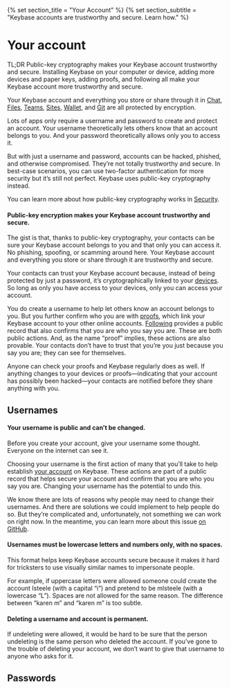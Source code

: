 {% set section_title = "Your Account" %}
{% set section_subtitle = "Keybase accounts are trustworthy and secure. Learn how." %}

# Your account
TL;DR Public-key cryptography makes your Keybase account trustworthy and secure. Installing Keybase on your computer or device, adding more devices and paper keys, adding proofs, and following all make your Keybase account more trustworthy and secure. 

Your Keybase account and everything you store or share through it in [Chat](/chat), [Files](files), [Teams](/teams), [Sites](/sites), [Wallet](/wallet), and [Git](/git) are all protected by encryption. 

Lots of apps only require a username and password to create and protect an account. Your username theoretically lets others know that an account belongs to you. And your password theoretically allows only you to access it. 

But with just a username and password, accounts can be hacked, phished, and otherwise compromised. They’re not totally trustworthy and secure. In best-case scenarios, you can use two-factor authentication for more security but it’s still not perfect. Keybase uses public-key cryptography instead. 

You can learn more about how public-key cryptography works in [Security](/security).

#### Public-key encryption makes your Keybase account trustworthy and secure.
The gist is that, thanks to public-key cryptography, your contacts can be sure your Keybase account belongs to you and that only you can access it. No phishing, spoofing, or scamming around here. Your Keybase account and everything you store or share through it are trustworthy and secure. 

Your contacts can trust your Keybase account because, instead of being protected by just a password, it’s cryptographically linked to your [devices](account/devices). So long as only you have access to your devices, only you can access your account. 

You do create a username to help let others know an account belongs to you. But you further confirm who you are with  [proofs](account/proofs), which link your Keybase account to your other online accounts. [Following](account/following) provides a public record that also confirms that you are who you say you are. These are both public actions. And, as the name “proof” implies, these actions are also provable. Your contacts don’t have to trust that you’re you just because you say you are; they can see for themselves.

Anyone can check your proofs and Keybase regularly does as well. If anything changes to your devices or proofs—indicating that your account has possibly been hacked—your contacts are notified before they share anything with you.

## Usernames
#### Your username is public and can’t be changed. 
Before you create your account, give your username some thought. Everyone on the internet can see it.

Choosing your username is the first action of many that you’ll take to help establish [your account](/account) on Keybase. These actions are part of a public record that helps secure your account and confirm that you are who you say you are. Changing your username has the potential to undo this. 

We know there are lots of reasons why people may need to change their usernames. And there are solutions we could implement to help people do so. But they’re complicated and, unfortunately, not something we can work on right now. In the meantime, you can learn more about this issue [on GitHub](https://github.com/keybase/keybase-issues/issues/2842#issuecomment-283706335).

#### Usernames must be lowercase letters and numbers only, with no spaces.
This format helps keep Keybase accounts secure because it makes it hard for tricksters to use visually similar names to impersonate people. 

For example, if uppercase letters were allowed someone could create the account Isteele (with a capital “i”) and pretend to be mlsteele (with a lowercase “L”). Spaces are not allowed for the same reason. The difference between “karen m” and “karen  m” is too subtle.

#### Deleting a username and account is permanent.
If undeleting were allowed, it would be hard to be sure that the person undeleting is the same person who deleted the account. If you’ve gone to the trouble of deleting your account, we don’t want to give that username to anyone who asks for it.

## Passwords